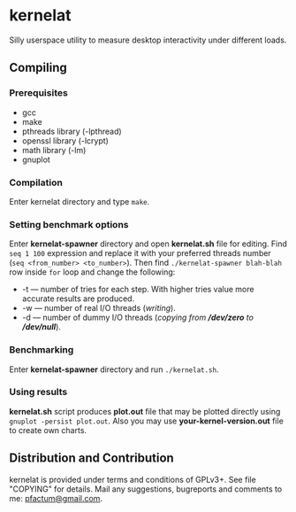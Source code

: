 kernelat
===============

Silly userspace utility to measure desktop interactivity under different loads.

Compiling
-------

### Prerequisites

* gcc
* make
* pthreads library (-lpthread)
* openssl library (-lcrypt)
* math library (-lm)
* gnuplot

### Compilation

Enter kernelat directory and type `make`.

### Setting benchmark options

Enter **kernelat-spawner** directory and open **kernelat.sh** file for editing. Find `seq 1 100` expression and replace it with your preferred threads number (`seq <from_number> <to_number>`). Then find `./kernelat-spawner blah-blah` row inside `for` loop and change the following:

* -t — number of tries for each step. With higher tries value more accurate results are produced.
* -w — number of real I/O threads (*writing*).
* -d — number of dummy I/O threads (*copying from __/dev/zero__ to __/dev/null__*).

### Benchmarking

Enter **kernelat-spawner** directory and run `./kernelat.sh`.

### Using results

**kernelat.sh** script produces **plot.out** file that may be plotted directly using `gnuplot -persist plot.out`. Also you may use **your-kernel-version.out** file to create own charts.

Distribution and Contribution
-----------------------------

kernelat is provided under terms and conditions of GPLv3+. See file "COPYING" for details. Mail any suggestions, bugreports and comments to me: pfactum@gmail.com.